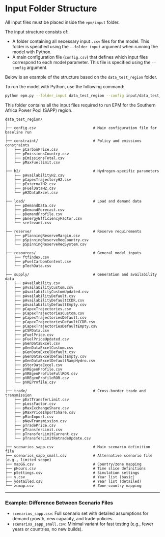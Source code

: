 # Input Folder Structure

All input files must be placed inside the `epm/input` folder.

The input structure consists of:
- A folder containing all necessary input `.csv` files for the model. This folder is specified using the `--folder_input` argument when running the model with Python.
- A main configuration file (`config.csv`) that defines which input files correspond to each model parameter. This file is specified using the `--config` argument.

Below is an example of the structure based on the `data_test_region` folder.

To run the model with Python, use the following command:

```bash
python epm.py --folder_input data_test_region --config input/data_test_region/config.csv
```

This folder contains all the input files required to run EPM for the Southern Africa Power Pool (SAPP) region.

```plaintext
data_test_region/
│
├── config.csv                          # Main configuration file for baseline run
│
├── constraint/                         # Policy and emissions constraints
│   ├── pCarbonPrice.csv
│   ├── pEmissionsCountry.csv
│   ├── pEmissionsTotal.csv
│   └── pMaxFuellimit.csv
│
├── h2/                                 # Hydrogen-specific parameters
│   ├── pAvailabilityH2.csv
│   ├── pCapexTrajectoryH2.csv
│   ├── pExternalH2.csv
│   ├── pFuelDataH2.csv
│   └── pH2DataExcel.csv
│
├── load/                               # Load and demand data
│   ├── pDemandData.csv
│   ├── pDemandForecast.csv
│   ├── pDemandProfile.csv
│   ├── pEnergyEfficiencyFactor.csv
│   └── srelevant.csv
│
├── reserve/                            # Reserve requirements
│   ├── pPlanningReserveMargin.csv
│   ├── pSpinningReserveReqCountry.csv
│   └── pSpinningReserveReqSystem.csv
│
├── resources/                          # General model inputs
│   ├── ftfindex.csv
│   ├── pFuelCarbonContent.csv
│   └── pTechData.csv
│
├── supply/                             # Generation and availability data
│   ├── pAvailability.csv
│   ├── pAvailabilityCustom.csv
│   ├── pAvailabilityCustomUpdated.csv
│   ├── pAvailabilityDefault.csv
│   ├── pAvailabilityDefaultCCDR.csv
│   ├── pAvailabilityDefaultEmpty.csv
│   ├── pCapexTrajectories.csv
│   ├── pCapexTrajectoriesCustom.csv
│   ├── pCapexTrajectoriesDefault.csv
│   ├── pCapexTrajectoriesDefaultCCDR.csv
│   ├── pCapexTrajectoriesDefaultEmpty.csv
│   ├── pCSPData.csv
│   ├── pFuelPrice.csv
│   ├── pFuelPriceUpdated.csv
│   ├── pGenDataExcel.csv
│   ├── pGenDataExcelCustom.csv
│   ├── pGenDataExcelDefault.csv
│   ├── pGenDataExcelDefaultEmpty.csv
│   ├── pGenDataExcelDefaultRampHydro.csv
│   ├── pStorDataExcel.csv
│   ├── pVREgenProfile.csv
│   ├── pVREgenProfileFullROR.csv
│   ├── pVREgenProfileROR.csv
│   └── pVREProfile.csv
│
├── trade/                              # Cross-border trade and transmission
│   ├── pExtTransferLimit.csv
│   ├── pLossFactor.csv
│   ├── pMaxExchangeShare.csv
│   ├── pMaxPriceImportShare.csv
│   ├── pMinImport.csv
│   ├── pNewTransmission.csv
│   ├── pTradePrice.csv
│   ├── pTransferLimit.csv
│   ├── pTransferLimitCurrent.csv
│   └── pTransferLimitRetradeUpdate.csv
│
├── scenarios_sapp.csv                  # Main scenario definition file
├── scenarios_sapp_small.csv            # Alternative scenario file (e.g., limited scope)
├── mapGG.csv                           # Country/zone mapping
├── pHours.csv                          # Time slice definitions
├── pSettings.csv                       # Simulation settings
├── y.csv                               # Year list (basic)
├── ydetailed.csv                       # Year list (detailed)
└── zcmap.csv                           # Zone-country mapping
```
---

### Example: Difference Between Scenario Files

- `scenarios_sapp.csv`: Full scenario set with detailed assumptions for demand growth, new capacity, and trade policies.
- `scenarios_sapp_small.csv`: Minimal variant for fast testing (e.g., fewer years or countries, no new builds).



